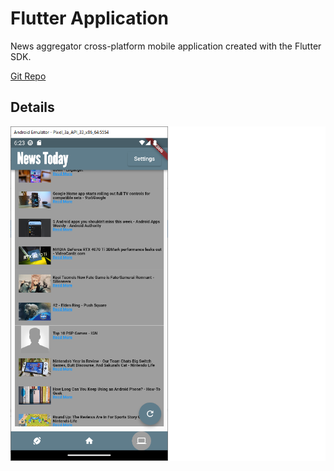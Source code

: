 # Flutter Application
News aggregator cross-platform mobile application created with the Flutter SDK.

[Git Repo](https://github.com/grepsedawkcat/flutter_application)  

## Details

![Image](Untitled.png)
